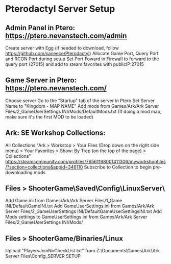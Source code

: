 # Pterodactyl Server Setup

## Admin Panel in Ptero: https://ptero.nevanstech.com/admin

  Create server with Egg (if needed to download, follow https://github.com/saneece/Pterodactyl)
  Allocate Game Port, Query Port and RCON Port during setup
  Set Port Foward in Firewall to forward to the query port (27015) and add to steam favorites with publicIP:27015

## Game Server in Ptero: https://ptero.nevanstech.com/

  Choose server
  Go to the "Startup" tab of the server in Ptero
  Set Server Name to "Kingdom - MAP NAME"
  Add mods from Games/Ark/Ark Server Files/2_GameUserSettings INI/Mods/DefaultMods.txt
  (If doing a mod map, make sure it's the first MOD to be loaded)

## Ark: SE Workshop Collections:

  All Collections "Ark > Workstop > Your Files (Drop down on the right side menu) > Your Favorites > Show: By Trep (on the top of the page) > Collections"
  https://steamcommunity.com/profiles/76561198001411306/myworkshopfiles/?section=collections&appid=346110
  Subscribe to Collection to begin pre-downloading mods

## Files > ShooterGame\Saved\Config\LinuxServer\

  Add Game.ini from Games/Ark/Ark Server Files/1_Game INI/DefaultGameINI.txt
  Add GameUserSettings.ini from Games/Ark/Ark Server Files/2_GameUserSettings INI/DefaultGameUserSettingsINI.txt
    Add Mods settings to GameUserSettings.ini from Games/Ark/Ark Server Files/2_GameUserSettings INI/Mods/

## Files > ShooterGame/Binaries/Linux

  Upload "PlayersJoinNoCheckList.txt" from Z:\Documents\Games\Ark\Ark Server Files\Config\_SERVER SETUP
